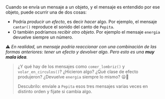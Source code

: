 Cuando se envía un mensaje a un objeto, y el mensaje es entendido por ese objeto, puede ocurrir una de dos cosas: 

* Podría _producir un efecto_, es decir _hacer_ algo. Por ejemplo, el mensaje `cantar()` reproduce el sonido del canto de `Pepita`.
* O también podríamos _recibir otro objeto_. Por ejemplo el mensaje `energia` devuelve siempre un número.

:warning: _En realidad, un mensaje podría reaccionar con una combinación de las formas anteriores: tener un efecto y devolver algo. Pero esto es una **muy mala idea**._

> ¿Y qué hay de los mensajes como `comer_lombriz()` y `volar_en_circulos()`? ¿Hicieron algo? ¿Qué clase de efecto produjeron? ¿Devuelve `energia` siempre lo mismo? :frowning::thought_balloon:
> 
> Descubrilo: enviale a `Pepita` esos tres mensajes varias veces en distinto orden y fijate si cambia algo. 

